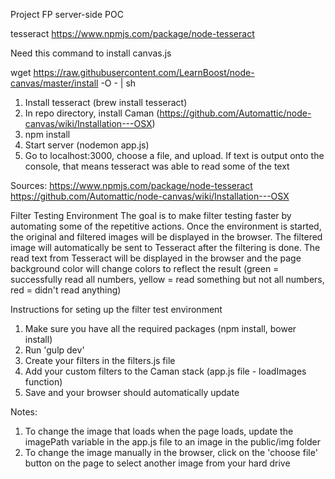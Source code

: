 Project FP server-side POC

tesseract
https://www.npmjs.com/package/node-tesseract

Need this command to install canvas.js

wget https://raw.githubusercontent.com/LearnBoost/node-canvas/master/install -O - | sh

1. Install tesseract (brew install tesseract)
2. In repo directory, install Caman (https://github.com/Automattic/node-canvas/wiki/Installation---OSX)
3. npm install
4. Start server (nodemon app.js)
5. Go to localhost:3000, choose a file, and upload. If text is output onto the console, that means tesseract was able to read some of the text

Sources:
https://www.npmjs.com/package/node-tesseract
https://github.com/Automattic/node-canvas/wiki/Installation---OSX


Filter Testing Environment
The goal is to make filter testing faster by automating some of the repetitive actions. Once the environment is started, the original and filtered images will be displayed in the browser. The filtered image will automatically be sent to Tesseract after the filtering is done. The read text from Tesseract will be displayed in the browser and the page background color will change colors to reflect the result (green = successfully read all numbers, yellow = read something but not all numbers, red = didn't read anything)

Instructions for seting up the filter test environment

1. Make sure you have all the required packages (npm install, bower install)
2. Run 'gulp dev'
3. Create your filters in the filters.js file
4. Add your custom filters to the Caman stack (app.js file - loadImages function)
5. Save and your browser should automatically update

Notes:
1. To change the image that loads when the page loads, update the imagePath variable in the app.js file to an image in the public/img folder
2. To change the image manually in the browser, click on the 'choose file' button on the page to select another image from your hard drive